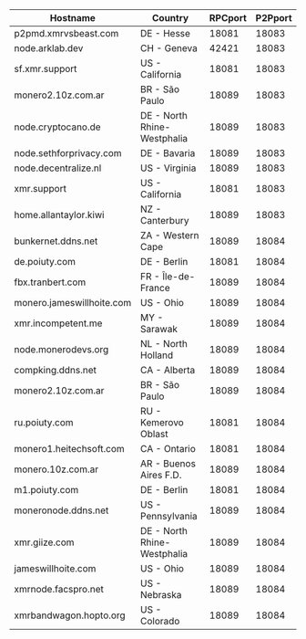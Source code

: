 Hostname | Country | RPCport | P2Pport
--- | --- | --- | ---
p2pmd.xmrvsbeast.com | DE - Hesse | 18081 | 18083
node.arklab.dev | CH - Geneva | 42421 | 18083
sf.xmr.support | US - California | 18081 | 18083
monero2.10z.com.ar | BR - São Paulo | 18089 | 18083
node.cryptocano.de | DE - North Rhine-Westphalia | 18089 | 18083
node.sethforprivacy.com | DE - Bavaria | 18089 | 18083
node.decentralize.nl | US - Virginia | 18089 | 18083
xmr.support | US - California | 18081 | 18083
home.allantaylor.kiwi | NZ - Canterbury | 18089 | 18083
bunkernet.ddns.net | ZA - Western Cape | 18089 | 18084
de.poiuty.com | DE - Berlin | 18081 | 18084
fbx.tranbert.com | FR - Île-de-France | 18089 | 18084
monero.jameswillhoite.com | US - Ohio | 18089 | 18084
xmr.incompetent.me | MY - Sarawak | 18089 | 18084
node.monerodevs.org | NL - North Holland | 18089 | 18084
compking.ddns.net | CA - Alberta | 18089 | 18084
monero2.10z.com.ar | BR - São Paulo | 18089 | 18084
ru.poiuty.com | RU - Kemerovo Oblast | 18081 | 18084
monero1.heitechsoft.com | CA - Ontario | 18081 | 18084
monero.10z.com.ar | AR - Buenos Aires F.D. | 18089 | 18084
m1.poiuty.com | DE - Berlin | 18081 | 18084
moneronode.ddns.net | US - Pennsylvania | 18089 | 18084
xmr.giize.com | DE - North Rhine-Westphalia | 18089 | 18084
jameswillhoite.com | US - Ohio | 18089 | 18084
xmrnode.facspro.net | US - Nebraska | 18089 | 18084
xmrbandwagon.hopto.org | US - Colorado | 18089 | 18084
